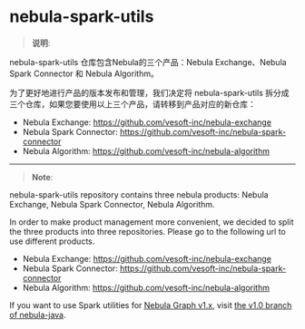 # nebula-spark-utils

> **说明**:

nebula-spark-utils 仓库包含Nebula的三个产品：Nebula Exchange、Nebula Spark Connector 和 Nebula Algorithm。

为了更好地进行产品的版本发布和管理，我们决定将 nebula-spark-utils 拆分成三个仓库，如果您要使用以上三个产品，请转移到产品对应的新仓库：

* Nebula Exchange: https://github.com/vesoft-inc/nebula-exchange
* Nebula Spark Connector: https://github.com/vesoft-inc/nebula-spark-connector
* Nebula Algorithm: https://github.com/vesoft-inc/nebula-algorithm

------

> **Note**: 

nebula-spark-utils repository contains three nebula products: Nebula Exchange, Nebula Spark Connector, Nebula Algorithm.

In order to make product management more convenient, we decided to split the three products into three repositories. 
Please go to the following url to use different products.

* Nebula Exchange: https://github.com/vesoft-inc/nebula-exchange
* Nebula Spark Connector: https://github.com/vesoft-inc/nebula-spark-connector
* Nebula Algorithm: https://github.com/vesoft-inc/nebula-algorithm

If you want to use Spark utilities for [Nebula Graph v1.x](https://github.com/vesoft-inc/nebula), visit [the v1.0 branch of nebula-java](https://github.com/vesoft-inc/nebula-java/tree/v1.0).
